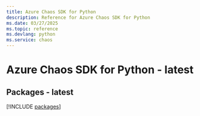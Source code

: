 ```yaml
---
title: Azure Chaos SDK for Python
description: Reference for Azure Chaos SDK for Python
ms.date: 03/27/2025
ms.topic: reference
ms.devlang: python
ms.service: chaos
---
```

# Azure Chaos SDK for Python - latest
## Packages - latest
[!INCLUDE [packages](chaos-index.md)]